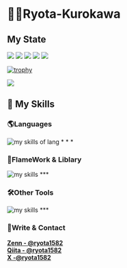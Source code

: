 # 🧑‍💻Ryota-Kurokawa

## My State 


![](http://github-profile-summary-cards.vercel.app/api/cards/profile-details?username=Ryota-Kurokawa&theme=gruvbox)
![](http://github-profile-summary-cards.vercel.app/api/cards/repos-per-language?username=Ryota-Kurokawa&theme=gruvbox)
![](http://github-profile-summary-cards.vercel.app/api/cards/most-commit-language?username=Ryota-Kurokawa&theme=gruvbox)
![](http://github-profile-summary-cards.vercel.app/api/cards/stats?username=Ryota-Kurokawa&theme=gruvbox)
![](http://github-profile-summary-cards.vercel.app/api/cards/productive-time?username=Ryota-Kurokawa&theme=gruvbox&utcOffset=9)


[![trophy](https://github-profile-trophy.vercel.app/?username=Ryota-Kurokawa&theme=onedark&column=7)](https://github.com/ryo-ma/github-profile-trophy)

![](https://raw.githubusercontent.com/Ryota-Kurokawa/algoria-dev/output/github-contribution-grid-snake.svg)


## 🌱 My Skills

### 🌎Languages
<img alt="my skills of lang" src="https://skillicons.dev/icons?theme=light&perline=8&i=html,css,sass,ts,js,c,java,python,ruby,swift,dart,go" />
* * *

### 📲FlameWork & Liblary
<img alt="my skills" src="https://skillicons.dev/icons?theme=light&perline=8&i=react,nextjs,flutter,rails" />
***

### 🛠️Other Tools
<img alt="my skills" src="https://skillicons.dev/icons?theme=light&perline=8&i=figma,notion,supabase,firebase,git,github,vscode,githubactions,vercel" />
***

### 👏Write & Contact

**[Zenn  - @ryota1582](https://zenn.dev/ryota1582)**  
**[Qiita - @ryota1582](https://qiita.dev/ryota1582)**  
**[ X  -@ryota1582 ](https://twitter.com/ryota1582)**  
